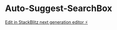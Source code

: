 # Auto-Suggest-SearchBox

[Edit in StackBlitz next generation editor ⚡️](https://stackblitz.com/~/github.com/iruchipriya/Auto-Suggest-SearchBox)